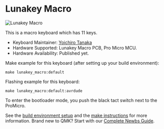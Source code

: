 # Lunakey Macro

![Lunakey Macro](https://i.imgur.com/BirFxgY.jpeg)

This is a macro keyboard which has 11 keys.

* Keyboard Maintainer: [Yoichiro Tanaka](https://github.com/yoichiro)
* Hardware Supported: Lunakey Macro PCB, Pro Micro MCU.
* Hardware Availability: Published yet.

Make example for this keyboard (after setting up your build environment):

    make lunakey_macro:default

Flashing example for this keyboard:

    make lunakey_macro:default:avrdude

To enter the bootloader mode, you push the black tact switch next to the ProMicro.

See the [build environment setup](https://docs.qmk.fm/#/getting_started_build_tools) and the [make instructions](https://docs.qmk.fm/#/getting_started_make_guide) for more information. Brand new to QMK? Start with our [Complete Newbs Guide](https://docs.qmk.fm/#/newbs).
